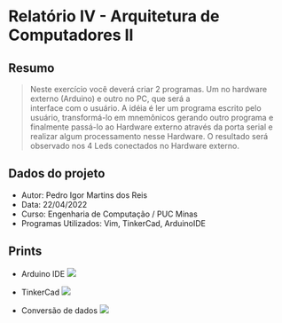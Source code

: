 # Relatório IV - Arquitetura de Computadores II

## Resumo
> Neste  exercício  você  deverá  criar  2  programas.  Um  no  hardware  externo  (Arduino)  e  outro  no  PC,  que  será  a  
interface  com  o  usuário.  A  idéia  é  ler  um  programa  escrito  pelo  usuário,  transformá-lo  em  mnemônicos  gerando 
outro programa e finalmente passá-lo ao Hardware externo através da porta serial e realizar algum processamento 
nesse Hardware. O resultado será observado nos 4 Leds conectados no Hardware externo.

## Dados do projeto
* Autor: Pedro Igor Martins dos Reis
* Data: 22/04/2022
* Curso: Engenharia de Computação / PUC Minas
* Programas Utilizados: Vim, TinkerCad, ArduinoIDE

## Prints

* Arduino IDE
![](https://raw.githubusercontent.com/pedroigorreis/ARQRel04/main/Prints/printArduino.png)

* TinkerCad
![](https://raw.githubusercontent.com/pedroigorreis/ARQRel04/main/Prints/printTikerCad.png)

* Conversão de dados
![](https://raw.githubusercontent.com/pedroigorreis/ARQRel04/main/Prints/printConversor.png)
